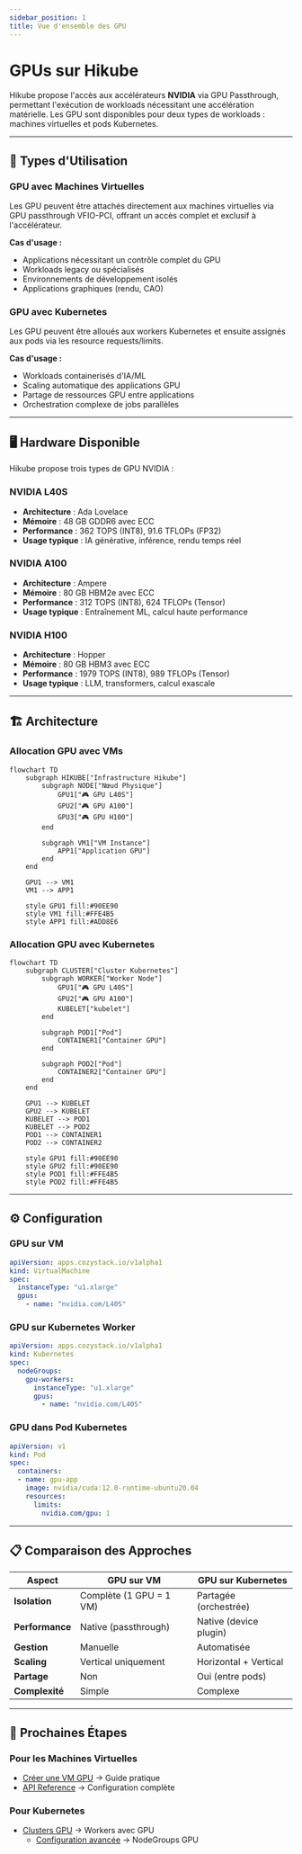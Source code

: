 ```yaml
---
sidebar_position: 1
title: Vue d'ensemble des GPU
---
```


# GPUs sur Hikube

Hikube propose l'accès aux accélérateurs **NVIDIA** via GPU Passthrough, permettant l'exécution de workloads nécessitant une accélération matérielle. Les GPU sont disponibles pour deux types de workloads : machines virtuelles et pods Kubernetes.

---

## 🎯 Types d'Utilisation

### **GPU avec Machines Virtuelles**
Les GPU peuvent être attachés directement aux machines virtuelles via GPU passthrough VFIO-PCI, offrant un accès complet et exclusif à l'accélérateur.

**Cas d'usage :**
- Applications nécessitant un contrôle complet du GPU
- Workloads legacy ou spécialisés
- Environnements de développement isolés
- Applications graphiques (rendu, CAO)

### **GPU avec Kubernetes**
Les GPU peuvent être alloués aux workers Kubernetes et ensuite assignés aux pods via les resource requests/limits.

**Cas d'usage :**
- Workloads containerisés d'IA/ML
- Scaling automatique des applications GPU
- Partage de ressources GPU entre applications
- Orchestration complexe de jobs parallèles

---

## 🖥️ Hardware Disponible

Hikube propose trois types de GPU NVIDIA :

### **NVIDIA L40S**
- **Architecture** : Ada Lovelace
- **Mémoire** : 48 GB GDDR6 avec ECC
- **Performance** : 362 TOPS (INT8), 91.6 TFLOPs (FP32)
- **Usage typique** : IA générative, inférence, rendu temps réel

### **NVIDIA A100**
- **Architecture** : Ampere
- **Mémoire** : 80 GB HBM2e avec ECC
- **Performance** : 312 TOPS (INT8), 624 TFLOPs (Tensor)
- **Usage typique** : Entraînement ML, calcul haute performance

### **NVIDIA H100**
- **Architecture** : Hopper
- **Mémoire** : 80 GB HBM3 avec ECC
- **Performance** : 1979 TOPS (INT8), 989 TFLOPs (Tensor)
- **Usage typique** : LLM, transformers, calcul exascale

---

## 🏗️ Architecture

### **Allocation GPU avec VMs**

```mermaid
flowchart TD
    subgraph HIKUBE["Infrastructure Hikube"]
        subgraph NODE["Nœud Physique"]
            GPU1["🎮 GPU L40S"]
            GPU2["🎮 GPU A100"]
            GPU3["🎮 GPU H100"]
        end
        
        subgraph VM1["VM Instance"]
            APP1["Application GPU"]
        end
    end
    
    GPU1 --> VM1
    VM1 --> APP1
    
    style GPU1 fill:#90EE90
    style VM1 fill:#FFE4B5
    style APP1 fill:#ADD8E6
```

### **Allocation GPU avec Kubernetes**

```mermaid
flowchart TD
    subgraph CLUSTER["Cluster Kubernetes"]
        subgraph WORKER["Worker Node"]
            GPU1["🎮 GPU L40S"]
            GPU2["🎮 GPU A100"]
            KUBELET["kubelet"]
        end
        
        subgraph POD1["Pod"]
            CONTAINER1["Container GPU"]
        end
        
        subgraph POD2["Pod"]
            CONTAINER2["Container GPU"]
        end
    end
    
    GPU1 --> KUBELET
    GPU2 --> KUBELET
    KUBELET --> POD1
    KUBELET --> POD2
    POD1 --> CONTAINER1
    POD2 --> CONTAINER2
    
    style GPU1 fill:#90EE90
    style GPU2 fill:#90EE90
    style POD1 fill:#FFE4B5
    style POD2 fill:#FFE4B5
```

---

## ⚙️ Configuration

### **GPU sur VM**
```yaml
apiVersion: apps.cozystack.io/v1alpha1
kind: VirtualMachine
spec:
  instanceType: "u1.xlarge"
  gpus:
    - name: "nvidia.com/L40S"
```

### **GPU sur Kubernetes Worker**
```yaml
apiVersion: apps.cozystack.io/v1alpha1
kind: Kubernetes
spec:
  nodeGroups:
    gpu-workers:
      instanceType: "u1.xlarge"
      gpus:
        - name: "nvidia.com/L40S"
```

### **GPU dans Pod Kubernetes**
```yaml
apiVersion: v1
kind: Pod
spec:
  containers:
  - name: gpu-app
    image: nvidia/cuda:12.0-runtime-ubuntu20.04
    resources:
      limits:
        nvidia.com/gpu: 1
```

---

## 📋 Comparaison des Approches

| **Aspect** | **GPU sur VM** | **GPU sur Kubernetes** |
|------------|----------------|------------------------|
| **Isolation** | Complète (1 GPU = 1 VM) | Partagée (orchestrée) |
| **Performance** | Native (passthrough) | Native (device plugin) |
| **Gestion** | Manuelle | Automatisée |
| **Scaling** | Vertical uniquement | Horizontal + Vertical |
| **Partage** | Non | Oui (entre pods) |
| **Complexité** | Simple | Complexe |

---

## 🚀 Prochaines Étapes

### **Pour les Machines Virtuelles**
- [Créer une VM GPU](./quick-start.md) → Guide pratique
- [API Reference](./api-reference.md) → Configuration complète

### **Pour Kubernetes**
- [Clusters GPU](../kubernetes/overview.md) → Workers avec GPU
  - [Configuration avancée](../kubernetes/api-reference.md) → NodeGroups GPU
 